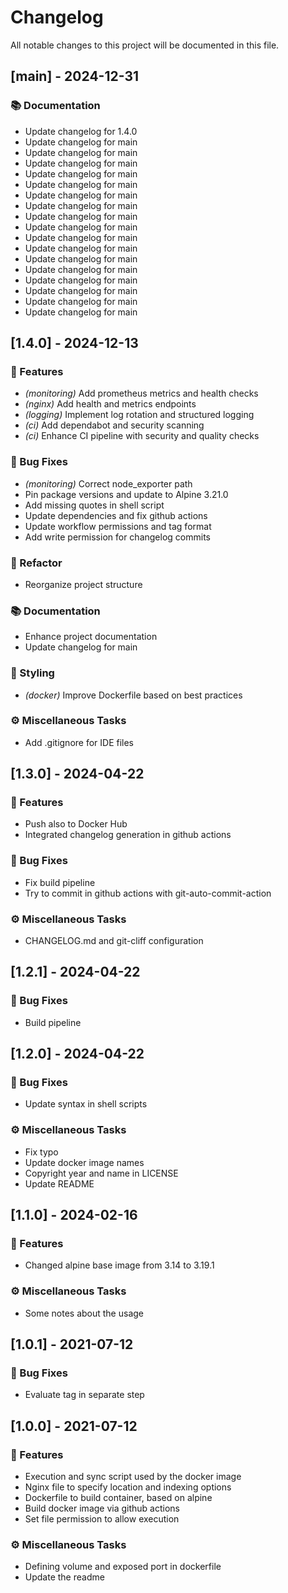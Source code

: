 # Changelog

All notable changes to this project will be documented in this file.

## [main] - 2024-12-31

### 📚 Documentation

- Update changelog for 1.4.0
- Update changelog for main
- Update changelog for main
- Update changelog for main
- Update changelog for main
- Update changelog for main
- Update changelog for main
- Update changelog for main
- Update changelog for main
- Update changelog for main
- Update changelog for main
- Update changelog for main
- Update changelog for main
- Update changelog for main
- Update changelog for main
- Update changelog for main
- Update changelog for main
- Update changelog for main

## [1.4.0] - 2024-12-13

### 🚀 Features

- *(monitoring)* Add prometheus metrics and health checks
- *(nginx)* Add health and metrics endpoints
- *(logging)* Implement log rotation and structured logging
- *(ci)* Add dependabot and security scanning
- *(ci)* Enhance CI pipeline with security and quality checks

### 🐛 Bug Fixes

- *(monitoring)* Correct node_exporter path
- Pin package versions and update to Alpine 3.21.0
- Add missing quotes in shell script
- Update dependencies and fix github actions
- Update workflow permissions and tag format
- Add write permission for changelog commits

### 🚜 Refactor

- Reorganize project structure

### 📚 Documentation

- Enhance project documentation
- Update changelog for main

### 🎨 Styling

- *(docker)* Improve Dockerfile based on best practices

### ⚙️ Miscellaneous Tasks

- Add .gitignore for IDE files

## [1.3.0] - 2024-04-22

### 🚀 Features

- Push also to Docker Hub
- Integrated changelog generation in github actions

### 🐛 Bug Fixes

- Fix build pipeline
- Try to commit in github actions with git-auto-commit-action

### ⚙️ Miscellaneous Tasks

- CHANGELOG.md and git-cliff configuration

## [1.2.1] - 2024-04-22

### 🐛 Bug Fixes

- Build pipeline

## [1.2.0] - 2024-04-22

### 🐛 Bug Fixes

- Update syntax in shell scripts

### ⚙️ Miscellaneous Tasks

- Fix typo
- Update docker image names
- Copyright year and name in LICENSE
- Update README

## [1.1.0] - 2024-02-16

### 🚀 Features

- Changed alpine base image from 3.14 to 3.19.1

### ⚙️ Miscellaneous Tasks

- Some notes about the usage

## [1.0.1] - 2021-07-12

### 🐛 Bug Fixes

- Evaluate tag in separate step

## [1.0.0] - 2021-07-12

### 🚀 Features

- Execution and sync script used by the docker image
- Nginx file to specify location and indexing options
- Dockerfile to build container, based on alpine
- Build docker image via github actions
- Set file permission to allow execution

### ⚙️ Miscellaneous Tasks

- Defining volume and exposed port in dockerfile
- Update the readme

<!-- generated by git-cliff -->
